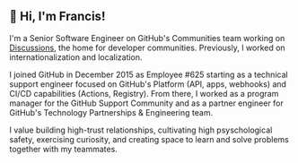 ## 👋 Hi, I'm Francis!

I'm a Senior Software Engineer on GitHub's Communities team working on [Discussions](https://github.com/features/discussions), the home for developer communities. Previously, I worked on internationalization and localization.

I joined GitHub in December 2015 as Employee #625 starting as a technical support engineer focused on GitHub's Platform (API, apps, webhooks) and CI/CD capabilities (Actions, Registry). From there, I worked as a program manager for the GitHub Support Community and as a partner engineer for GitHub's Technology Partnerships & Engineering team.

I value building high-trust relationships, cultivating high psyschological safety, exercising curiosity, and creating space to learn and solve problems together with my teammates.
